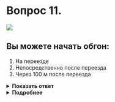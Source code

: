 # Вопрос 11.

![](https://s.drom.ru/i24227/pdd/tickets/2016/1542608717.jpg)

## Вы можете начать обгон:

1. На переезде
2. Непосредственно после переезда
3. Через 100 м после переезда

<details>
<summary><b>Показать ответ</b></summary>
Правильный ответ: 2
</details>
<details>
<summary><b>Подробнее</b></summary>
Обгон запрещён на железнодорожных переездах и ближе чем за 100 м перед ними. Сразу же после проезда границы железнодорожного переезда (в данной ситуации стойки со знаками и светофором за переездом) можете приступать к обгону.
(Пункт 11.4 ПДД)
</details>